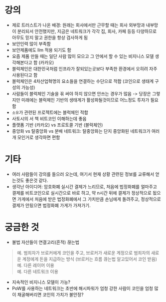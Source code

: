 # 강의
- 제로 트러스트가 나온 배경: 원래는 회사에서만 근무할 때는 회사 외부망과 내부망이 분리되서 안전했지만, 지금은 네트워크가 각각 집, 회사, 카페 등등 다양하므로 아무도 믿지 말고 권한을 항상 검사하게 됨
- 보안인력 많이 부족함
- 보안제품에도 llm 적용 되기도 함
- 요즘 제품 만들 때는 일단 사람 많이 모으고 그 안에서 할 수 있는 비지니스 모델 생각해본다고 함 (카카오)
- 블럭체인은 대한민국처럼 인프라가 잘되있는곳보다 부족한 환경에서 오히려 자주 사용된다고 함
- 블럭체인은 4차산업혁명의 요소들을 연결하는 수단으로 적합 (코인으로 생태계 구성의 가능성)
- 사람들이 블럭체인 기술을 꼮 써야 하지 않으면 안쓰는 경우가 많음 -> 당장은 그렇지만 미래에는 블럭체인 기반의 생태계가 활성화될것이므로 어느정도 투자가 필요함
- `소유`가 관련된 프로젝트에는 블럭체인 적합
- 사토시의 서 책 비트코인 이해하는데 좋음
- 플랫폼 기반 (카카오) vs 프로토콜 기반 (블럭체인)
- 중앙화 vs 탈중앙화 vs 분배 네트워크: 탈중앙화는 단지 중앙화된 네트워크가 여러개 모인거로 생각하면 편함


# 기타
- 여러 사람들이 강의를 들으러 오는데, 여기서 현재 상황 관련된 정보를 교류해서 얻는것도 좋은것 같다.
- 생각난 아이디어: 암호화폐 실시간 결제가 느리므로, 처음에 법정화폐를 얼마주고 결제를 비트코인으로 실시간으로 바로 하고, 약 n시간 뒤에 결제가 정상적으로 됬으면 가게에서 처음에 받은 법정화폐에서 그 가치만큼 손님에게 돌려주고, 정상적으로 결제가 안됬으면 법정화폐 가게가 가져가기.



# 궁금한 것
- 불법 자산들이 연결고리(흔적) 끊는법
> 예. 범죄자가 브로커에게 코인을 주고, 브로커가 새로운 계정으로 범죄자의 새로운 계정에게 돈을 지급하는 방식  (브로커는 흐름 끊는법 알고있어서 코인 받음)  
> 예. 다른 레이어 이용  
> 예. 다른 네트워크 이용  
- 지속적인 비지니스 모델이 가능?
- PoW를 사용하는 네트워크는 초반에 해시파워가 엄청 강한 사람이 코인을 엄청 많이 채굴해버리면 코인의 가치가 불안정?

